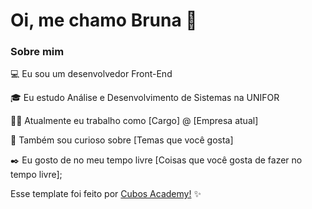 

# Oi, me chamo Bruna 👋

### Sobre mim

💻 Eu sou um desenvolvedor Front-End 



🎓 Eu estudo Análise e Desenvolvimento de Sistemas na UNIFOR

👩‍💻 Atualmente eu trabalho como [Cargo] @ [Empresa atual]

🔎 Também sou curioso sobre [Temas que você gosta]

✒️ Eu gosto de no meu tempo livre [Coisas que você gosta de fazer no tempo livre];







</div>



Esse template foi feito por <a href="https://cubos.academy/" target="_blank">Cubos Academy!</a> ✨

<!--
**academy-readme-template** is a ✨ _special_ ✨ repository because its `README.md` (this file) appears on your GitHub profile.
-->
